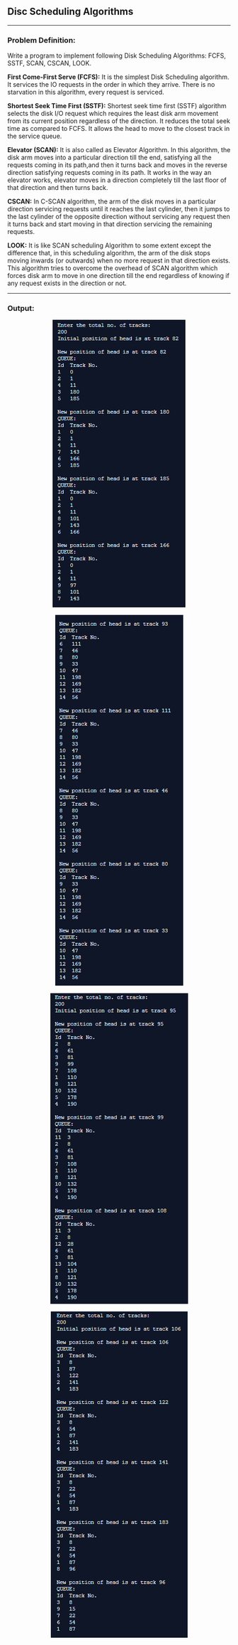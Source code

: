## Disc Scheduling Algorithms

-----------------------------------------
### Problem Definition:
Write a program to implement following Disk Scheduling Algorithms: FCFS, SSTF, SCAN, CSCAN, LOOK.

**First Come-First Serve (FCFS):**
It is the simplest Disk Scheduling algorithm. It services the IO requests in the order in which they arrive. There is no starvation in this algorithm, every request is serviced.

**Shortest Seek Time First (SSTF):**
Shortest seek time first (SSTF) algorithm selects the disk I/O request which requires the least disk arm movement from its current position regardless of the direction. It reduces the total seek time as compared to FCFS. It allows the head to move to the closest track in the service queue.

**Elevator (SCAN):**
It is also called as Elevator Algorithm. In this algorithm, the disk arm moves into a particular direction till the end, satisfying all the requests coming in its path,and then it turns back and moves in the reverse direction satisfying requests coming in its path. It works in the way an elevator works, elevator moves in a direction completely till the last floor of that direction and then turns back.

**CSCAN:**
In C-SCAN algorithm, the arm of the disk moves in a particular direction servicing requests until it reaches the last cylinder, then it jumps to the last cylinder of the opposite direction without servicing any request then it turns back and start moving in that direction servicing the remaining requests.

**LOOK:**
It is like SCAN scheduling Algorithm to some extent except the difference that, in this scheduling algorithm, the arm of the disk stops moving inwards (or outwards) when no more request in that direction exists. This algorithm tries to overcome the overhead of SCAN algorithm which forces disk arm to move in one direction till the end regardless of knowing if any request exists in the direction or not.

------------------------------------------
### Output:

<p align="center">
    <img src="./output/image1.png">
</p>

<p align="center">
    <img src="./output/image2.png">
</p>

<p align="center">
    <img src="./output/image3.png">
</p>

<p align="center">
    <img src="./output/image4.png">
</p>
